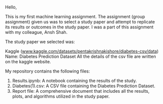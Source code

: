 Hello,

This is my first machine learning assignment. The assignment (group assignment) given us was to select a study paper and attempt to replicate its results or outcomes in the study paper. I was a part of this assignment with my colleague, Ansh Shah.

The study paper we selected was:

Kaggle (www.kaggle.com/datasets/pentakrishnakishore/diabetes-csv/data)
Name: Diabetes Prediction Dataset
All the details of the csv file are written on the kaggle website.

My repository contains the following files:

1. Results.ipynb: A notebook containing the results of the study.
2. Diabetes(1).csv: A CSV file containing the Diabetes Prediction Dataset.
3. Report file: A comprehensive document that includes all the results, plots, and algorithms utilized in the study paper.

